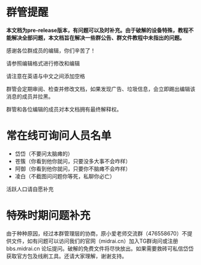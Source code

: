 # 群管提醒

**本文档为pre-release版本，有问题可以及时补充。由于破解的设备特殊，教程不能解决全部问题，本文档旨在解决一些群公告、群文件教程中未指出的问题。**

感谢各位群成员的编辑，你们辛苦了！

请参照编辑格式进行修改和编辑

请注意在英语与中文之间添加空格

群管会定期审阅、检查并修改文档，如果发现广告、垃圾信息，会立即踢出编辑该消息的成员并拉黑。

群管和各位编辑的成员对本文档拥有最终解释权。

# 常在线可询问人员名单

* 岱岱（不要问太脑瘫的）
* 苍簇（你看到他你就问，只要没多大事不会咋样）
* 阿御（你看到他你就问，只要你不脑瘫不会咋样）
* 凌白（不截图问问题你等死，私聊你必亡）

活跃人口请自愿补充

# 特殊时期问题补充

由于种种原因，经过本群管理层的协商，原小爱老师交流群（476558670）不提供文件，如有问题可以访问我们的官网（midrai.cn）加入TG群询问或注册 bbs.midrai.cn 论坛提问。破解的免费文件将尽快放出。如果需要救砖可私信岱岱获取官方包及线刷工具。还请大家理解，谢谢支持。